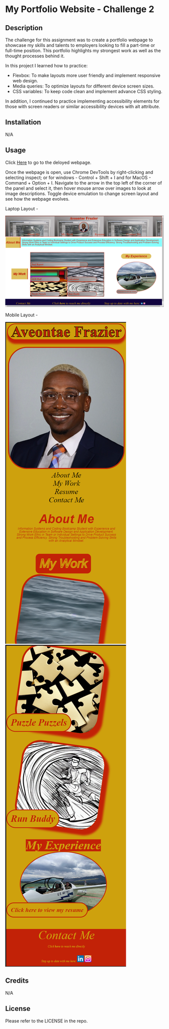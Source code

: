 # My Portfolio Website - Challenge 2

## Description

The challenge for this assignment was to create a portfolio webpage to showcase my skills and talents to employers looking to fill a part-time or full-time position. This portfolio highlights my strongest work as well as the thought processes behind it. 

In this project I learned how to practice:
- Flexbox: To make layouts more user friendly and implement responsive web design.
- Media queries: To optimize layouts for different device screen sizes.
- CSS variables: To keep code clean and implement advance CSS styling.

In addition, I continued to practice implementing accessibility elements for those with screen readers or similar accessibility devices with alt attribute.

## Installation

N/A

## Usage

Click [Here](https://afrazier01.github.io/challenge-2/) to go to the deloyed webpage. 

Once the webpage is open, use Chrome DevTools by right-clicking and selecting inspect; or for windows - Control + Shift + I and for MacOS - Command + Option + I. Navigate to the arrow in the top left of the corner of the panel and select it, then hover mouse arrow over images to look at image descriptions. Toggle device emulation to change screen layout and see how the webpage evolves.



Laptop Layout - 

![Screenshot of deployed website](./assets/images/webpage-screenshot1.png)



Mobile Layout - 

![Screenshot of code comments](./assets/images/webpage-screenshot2.png)
![Screenshot of code comments](./assets/images/webpage-screenshot3.png)

## Credits

N/A

## License

Please refer to the LICENSE in the repo.

